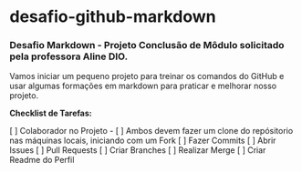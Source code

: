 # desafio-github-markdown
### Desafio Markdown - Projeto Conclusão de Môdulo solicitado pela professora Aline DIO.

Vamos iniciar um pequeno projeto para treinar os comandos do GitHub e usar algumas formações em markdown para praticar e melhorar nosso projeto.

**Checklist de Tarefas:**

[ ] Colaborador no Projeto -
[ ] Ambos devem fazer um clone do repósitorio nas máquinas locais, iniciando com um Fork
[ ] Fazer Commits
[ ] Abrir Issues
[ ] Pull Requests
[ ] Criar Branches
[ ] Realizar Merge
[ ] Criar Readme do Perfil

